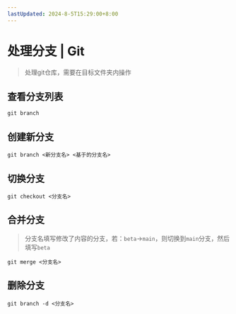 ```yaml
---
lastUpdated: 2024-8-5T15:29:00+8:00
---
```


# 处理分支 | Git

> 处理git仓库，需要在目标文件夹内操作

## 查看分支列表

```git branch```

## 创建新分支

```git branch <新分支名> <基于的分支名>```

## 切换分支

```git checkout <分支名>```

## 合并分支

> 分支名填写修改了内容的分支，若：```beta```->```main```，则切换到```main```分支，然后填写```beta```

```git merge <分支名>```

## 删除分支

```git branch -d <分支名>```